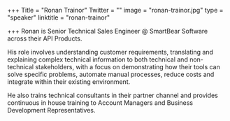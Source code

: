 +++
Title = "Ronan Trainor"
Twitter = ""
image = "ronan-trainor.jpg"
type = "speaker"
linktitle = "ronan-trainor"

+++
Ronan is Senior Technical Sales Engineer @ SmartBear Software across their API Products. 

His role involves understanding customer requirements, translating and explaining complex technical information to both technical and non-technical stakeholders, with a focus on demonstrating how their tools can solve specific problems, automate manual processes, reduce costs and integrate within their existing environment. 

He also trains technical consultants in their partner channel and provides continuous in house training to Account Managers and Business Development Representatives.
